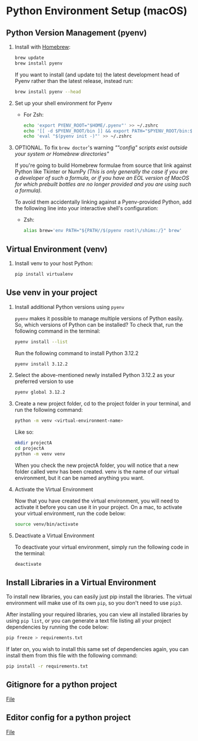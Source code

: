 # Python Environment Setup (macOS)

## Python Version Management (pyenv)

1. Install with [Homebrew](https://brew.sh):

    ```sh
    brew update
    brew install pyenv
    ```

    If you want to install (and update to) the latest development head of Pyenv
    rather than the latest release, instead run:

    ```sh
    brew install pyenv --head
    ```

2. Set up your shell environment for Pyenv

    - For Zsh:
        ```sh
        echo 'export PYENV_ROOT="$HOME/.pyenv"' >> ~/.zshrc
        echo '[[ -d $PYENV_ROOT/bin ]] && export PATH="$PYENV_ROOT/bin:$PATH"' >> ~/.zshrc
        echo 'eval "$(pyenv init -)"' >> ~/.zshrc
        ```

3. OPTIONAL. To fix `brew doctor`'s warning _""config" scripts exist outside your system or Homebrew directories"_

    If you're going to build Homebrew formulae from source that link against Python
    like Tkinter or NumPy
    _(This is only generally the case if you are a developer of such a formula,
    or if you have an EOL version of MacOS for which prebuilt bottles are no longer provided
    and you are using such a formula)._

    To avoid them accidentally linking against a Pyenv-provided Python,
    add the following line into your interactive shell's configuration:

    - Zsh:

        ```bash
        alias brew='env PATH="${PATH//$(pyenv root)\/shims:/}" brew'
        ```

## Virtual Environment (venv)

1. Install venv to your host Python:
    ```sh
    pip install virtualenv
    ```

## Use venv in your project

1. Install additional Python versions using `pyenv`

    `pyenv` makes it possible to manage multiple versions of Python easily. So, which versions of Python can be installed? To check that, run the following command in the terminal:

    ```sh
    pyenv install --list
    ```

    Run the following command to install Python 3.12.2

    ```sh
    pyenv install 3.12.2
    ```

2. Select the above-mentioned newly installed Python 3.12.2 as your preferred version to use

    ```sh
    pyenv global 3.12.2
    ```

3. Create a new project folder, cd to the project folder in your terminal, and run the following command:

    ```sh
    python -m venv <virtual-environment-name>
    ```

    Like so:

    ```sh
    mkdir projectA
    cd projectA
    python -m venv venv
    ```

    When you check the new projectA folder, you will notice that a new folder called venv has been created. venv is the name of our virtual environment, but it can be named anything you want.

4. Activate the Virtual Environment

    Now that you have created the virtual environment, you will need to activate it before you can use it in your project. On a mac, to activate your virtual environment, run the code below:

    ```sh
    source venv/bin/activate
    ```

5. Deactivate a Virtual Environment

    To deactivate your virtual environment, simply run the following code in the terminal:

    ```sh
    deactivate
    ```

## Install Libraries in a Virtual Environment

To install new libraries, you can easily just pip install the libraries. The virtual environment will make use of its own `pip`, so you don't need to use `pip3`.

After installing your required libraries, you can view all installed libraries by using `pip list`, or you can generate a text file listing all your project dependencies by running the code below:

```sh
pip freeze > requirements.txt
```

If later on, you wish to install this same set of dependencies again, you can install them from this file with the following command:

```sh
pip install -r requirements.txt
```

## Gitignore for a python project
[File](./.gitignore)

## Editor config for a python project
[File](./.editorconfig)
